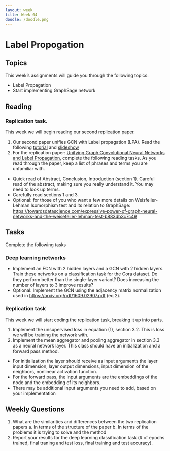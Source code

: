 ```yaml
---
layout: week
title: Week 04
doodle: /doodle.png
---
```


# Label Propogation

## Topics

This week’s assignments will guide you through the following topics:
*   Label Propagation
*    Start implementing GraphSage network


## Reading

### Replication task.
This week we will begin reading our second replication paper.
1. Our second paper unifies GCN with Label propagation (LPA). Read the following [tutorial](https://towardsdatascience.com/label-propagation-demystified-cd5390f27472) and [slideshow](http://www.leonidzhukov.net/hse/2015/networks/lectures/lecture17.pdf)
2. For the replication paper: [Unifying Graph Convolutional Neural Networks and Label Propagation](https://arxiv.org/pdf/2002.06755), complete the following reading tasks. As you read through the paper, keep a list of phrases and terms you are unfamiliar with.
* Quick read of Abstract, Conclusion, Introduction (section 1).
Careful read of the abstract, making sure you really understand it. You may need to look up terms.
* Carefully read sections 1 and 3.
* Optional: for those of you who want a few more details on Weisfeiler-Lehman Isomorphism test and its relation to GraphSage: https://towardsdatascience.com/expressive-power-of-graph-neural-networks-and-the-weisefeiler-lehman-test-b883db3c7c49


## Tasks

Complete the following tasks

### Deep learning networks
*    Implement an FCN with 2 hidden layers and a GCN with 2 hidden layers. Train these networks on a classification task for the Cora dataset. Do they perform better than the single-layer variant? Does increasing the number of layers to 3 improve results?
  * Optional: Implement the GCN using the adjacency matrix normalization used in https://arxiv.org/pdf/1609.02907.pdf (eq 2).

### Replication task
This week we will start coding the replication task, breaking it up into parts.
1. Implement the unsupervised loss in equation (1), section 3.2. This is loss we will be training the network with.
2. Implement the mean aggregator and pooling aggregator in section 3.3 as a neural network layer. This class should have an initialization and a forward pass method.
*  For initialization the layer should receive as input arguments the layer input dimension, layer output dimensions, input dimension of the neighbors, nonlinear activation function.
*  For the forward pass, the input arguments are the embeddings of the node and the embedding of its neighbors.
*  There may be additional input arguments you need to add, based on your implementation



## Weekly Questions

1.    What are the similarities and differences between the two replication papers
a.    In terms of the structure of the paper
b.    In terms of the problems it is trying to solve and the method
2.    Report your results for the deep learning classification task (# of epochs trained, final traning and test loss, final training and test accuracy).

